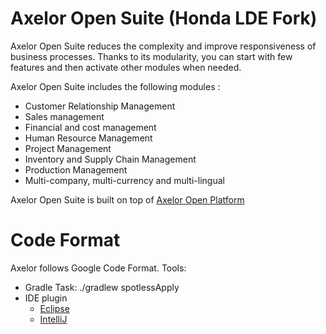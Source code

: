 Axelor Open Suite (Honda LDE Fork)
================================

Axelor Open Suite reduces the complexity and improve responsiveness of business processes. Thanks to its modularity, you can start with few features and  then activate other modules when needed.

Axelor Open Suite includes the following modules :

* Customer Relationship Management
* Sales management
* Financial and cost management
* Human Resource Management
* Project Management
* Inventory and Supply Chain Management
* Production Management
* Multi-company, multi-currency and multi-lingual

Axelor Open Suite is built on top of [Axelor Open Platform](https://github.com/axelor/axelor-open-platform)

Code Format
================================

Axelor follows Google Code Format.
Tools:
* Gradle Task: ./gradlew spotlessApply
* IDE plugin
	* [Eclipse](https://github.com/google/google-java-format#eclipse)
	* [IntelliJ](https://github.com/google/google-java-format#intellij)
